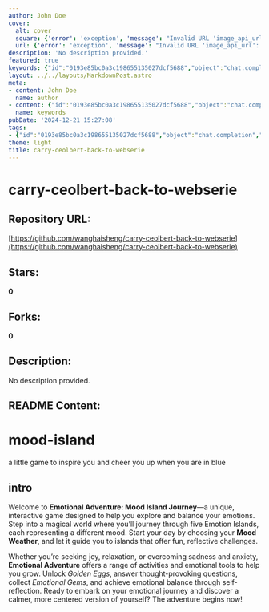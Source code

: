 ```yaml
---
author: John Doe
cover:
  alt: cover
  square: {'error': 'exception', 'message': "Invalid URL 'image_api_url': No scheme supplied. Perhaps you meant https://image_api_url?"}
  url: {'error': 'exception', 'message': "Invalid URL 'image_api_url': No scheme supplied. Perhaps you meant https://image_api_url?"}
description: 'No description provided.'
featured: true
keywords: {"id":"0193e85bc0a3c198655135027dcf5688","object":"chat.completion","created":1734770147,"model":"Qwen/Qwen2.5-7B-Instruct","choices":[{"index":0,"message":{"role":"assistant","content":"### Keywords:\n- Emotional Adventure\n- Mood Island Journey\n- Webserie\n- Emotional Balance\n- Emotion Islands\n- Mood Weather\n- Fun Challenges\n- Self-Reflection\n- Golden Eggs\n- Emotional Gems\n\n### Tags:\n- #moodisland\n- #emotionaladventure\n- #webserie\n- #selfcare\n- #moodweather\n- #emojis\n- #calm\n- #selfreflection\n- #interactivegame"},"finish_reason":"stop"}],"usage":{"prompt_tokens":231,"completion_tokens":98,"total_tokens":329},"system_fingerprint":""}
layout: ../../layouts/MarkdownPost.astro
meta:
- content: John Doe
  name: author
- content: {"id":"0193e85bc0a3c198655135027dcf5688","object":"chat.completion","created":1734770147,"model":"Qwen/Qwen2.5-7B-Instruct","choices":[{"index":0,"message":{"role":"assistant","content":"### Keywords:\n- Emotional Adventure\n- Mood Island Journey\n- Webserie\n- Emotional Balance\n- Emotion Islands\n- Mood Weather\n- Fun Challenges\n- Self-Reflection\n- Golden Eggs\n- Emotional Gems\n\n### Tags:\n- #moodisland\n- #emotionaladventure\n- #webserie\n- #selfcare\n- #moodweather\n- #emojis\n- #calm\n- #selfreflection\n- #interactivegame"},"finish_reason":"stop"}],"usage":{"prompt_tokens":231,"completion_tokens":98,"total_tokens":329},"system_fingerprint":""}
  name: keywords
pubDate: '2024-12-21 15:27:08'
tags:
- {"id":"0193e85bc0a3c198655135027dcf5688","object":"chat.completion","created":1734770147,"model":"Qwen/Qwen2.5-7B-Instruct","choices":[{"index":0,"message":{"role":"assistant","content":"### Keywords:\n- Emotional Adventure\n- Mood Island Journey\n- Webserie\n- Emotional Balance\n- Emotion Islands\n- Mood Weather\n- Fun Challenges\n- Self-Reflection\n- Golden Eggs\n- Emotional Gems\n\n### Tags:\n- #moodisland\n- #emotionaladventure\n- #webserie\n- #selfcare\n- #moodweather\n- #emojis\n- #calm\n- #selfreflection\n- #interactivegame"},"finish_reason":"stop"}],"usage":{"prompt_tokens":231,"completion_tokens":98,"total_tokens":329},"system_fingerprint":""}
theme: light
title: carry-ceolbert-back-to-webserie
---
```


# carry-ceolbert-back-to-webserie

## Repository URL: 
[https://github.com/wanghaisheng/carry-ceolbert-back-to-webserie](https://github.com/wanghaisheng/carry-ceolbert-back-to-webserie)

## Stars: 
**0**

## Forks: 
**0**

## Description: 
No description provided.

## README Content: 
# mood-island
a little game to inspire you and cheer you up when you are in blue


## intro

Welcome to **Emotional Adventure: Mood Island Journey**—a unique, interactive game designed to help you explore and balance your emotions. Step into a magical world where you’ll journey through five Emotion Islands, each representing a different mood. Start your day by choosing your **Mood Weather**, and let it guide you to islands that offer fun, reflective challenges. 

Whether you’re seeking joy, relaxation, or overcoming sadness and anxiety, **Emotional Adventure** offers a range of activities and emotional tools to help you grow. Unlock *Golden Eggs*, answer thought-provoking questions, collect *Emotional Gems*, and achieve emotional balance through self-reflection. Ready to embark on your emotional journey and discover a calmer, more centered version of yourself? The adventure begins now!

